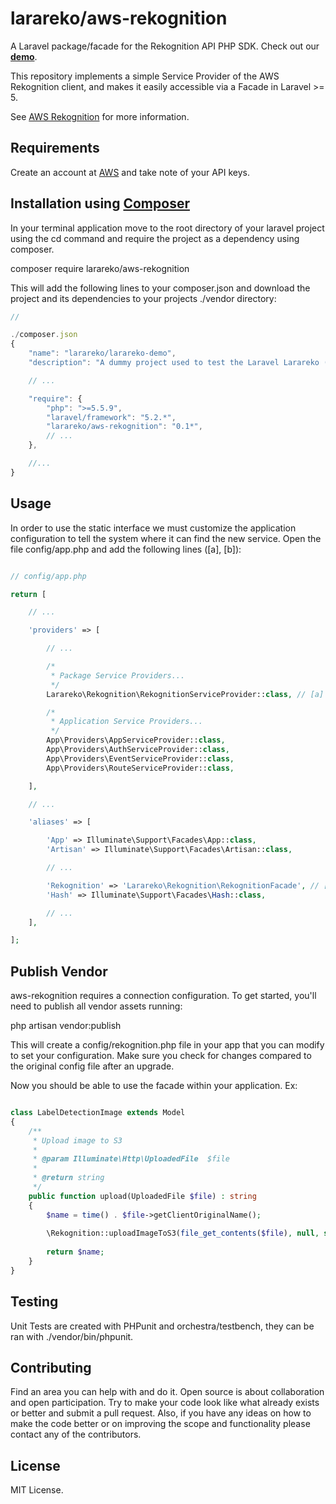 # larareko/aws-rekognition

A Laravel package/facade for the Rekognition API PHP SDK. Check out our <b>[demo](http://lowcost-env.debmcyriik.us-west-2.elasticbeanstalk.com/)</b>.

This repository implements a simple Service Provider of the AWS Rekognition client, and makes it easily accessible via a Facade in Laravel >= 5. 

See [AWS Rekognition](https://aws.amazon.com/rekognition/) for more information.

## Requirements

Create an account at [AWS](https://aws.amazon.com/console/) and take note of your API keys.

## Installation using [Composer](https://getcomposer.org)

In your terminal application move to the root directory of your laravel project using the cd command and require the project as a dependency using composer.

composer require larareko/aws-rekognition

This will add the following lines to your composer.json and download the project and its dependencies to your projects ./vendor directory:

```javascript
// 

./composer.json
{
    "name": "larareko/larareko-demo",
    "description": "A dummy project used to test the Laravel Larareko (AWS Rekognition) Facade.",

    // ...

    "require": {
        "php": ">=5.5.9",
        "laravel/framework": "5.2.*",
        "larareko/aws-rekognition": "0.1*",
        // ...
    },

    //...
}
```

## Usage

In order to use the static interface we must customize the application configuration to tell the system where it can find the new service. Open the file config/app.php and add the following lines ([a], [b]):

```php

// config/app.php

return [

    // ...

    'providers' => [

        // ...

        /*
         * Package Service Providers...
         */
        Larareko\Rekognition\RekognitionServiceProvider::class, // [a]

        /*
         * Application Service Providers...
         */
        App\Providers\AppServiceProvider::class,
        App\Providers\AuthServiceProvider::class,
        App\Providers\EventServiceProvider::class,
        App\Providers\RouteServiceProvider::class,

    ],

    // ...

    'aliases' => [

        'App' => Illuminate\Support\Facades\App::class,
        'Artisan' => Illuminate\Support\Facades\Artisan::class,

        // ...

        'Rekognition' => 'Larareko\Rekognition\RekognitionFacade', // [b]
        'Hash' => Illuminate\Support\Facades\Hash::class,

        // ...
    ],

];


```

## Publish Vendor

aws-rekognition requires a connection configuration. To get started, you'll need to publish all vendor assets running:

php artisan vendor:publish

This will create a config/rekognition.php file in your app that you can modify to set your configuration. Make sure you check for changes compared to the original config file after an upgrade.

Now you should be able to use the facade within your application. Ex:

```php

class LabelDetectionImage extends Model
{
    /**
     * Upload image to S3
     *
     * @param Illuminate\Http\UploadedFile  $file
     *
     * @return string
     */
    public function upload(UploadedFile $file) : string
    {
        $name = time() . $file->getClientOriginalName();
        
        \Rekognition::uploadImageToS3(file_get_contents($file), null, self::BUCKET, $name);
        
        return $name;
    }
}

```

## Testing

Unit Tests are created with PHPunit and orchestra/testbench, they can be ran with ./vendor/bin/phpunit.

## Contributing

Find an area you can help with and do it. Open source is about collaboration and open participation. 
Try to make your code look like what already exists or better and submit a pull request. Also, if
you have any ideas on how to make the code better or on improving the scope and functionality please
contact any of the contributors.

## License

MIT License.
